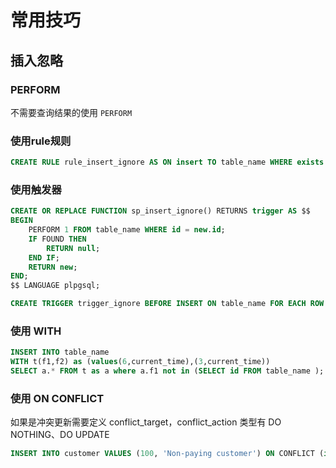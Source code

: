 # 常用技巧

## 插入忽略

### PERFORM

不需要查询结果的使用 `PERFORM`

### 使用rule规则

```sql
CREATE RULE rule_insert_ignore AS ON insert TO table_name WHERE exists (SELECT 1 FROM table_name WHERE id = new.id) DO INSTEAD NOTHING;
```

### 使用触发器

```sql
CREATE OR REPLACE FUNCTION sp_insert_ignore() RETURNS trigger AS $$
BEGIN
	PERFORM 1 FROM table_name WHERE id = new.id;
	IF FOUND THEN
		RETURN null;
	END IF;
	RETURN new;
END;
$$ LANGUAGE plpgsql;

CREATE TRIGGER trigger_ignore BEFORE INSERT ON table_name FOR EACH ROW EXECUTE PROCEDURE sp_insert_ignore(); 
```

### 使用 WITH

```sql
INSERT INTO table_name 
WITH t(f1,f2) as (values(6,current_time),(3,current_time))   
SELECT a.* FROM t as a where a.f1 not in (SELECT id FROM table_name );                            
```

### 使用 ON CONFLICT

如果是冲突更新需要定义 conflict_target，conflict_action 类型有 DO NOTHING、DO UPDATE

```sql
INSERT INTO customer VALUES (100, 'Non-paying customer') ON CONFLICT (id) DO UPDATE SET name = EXCLUDED.name;
```
